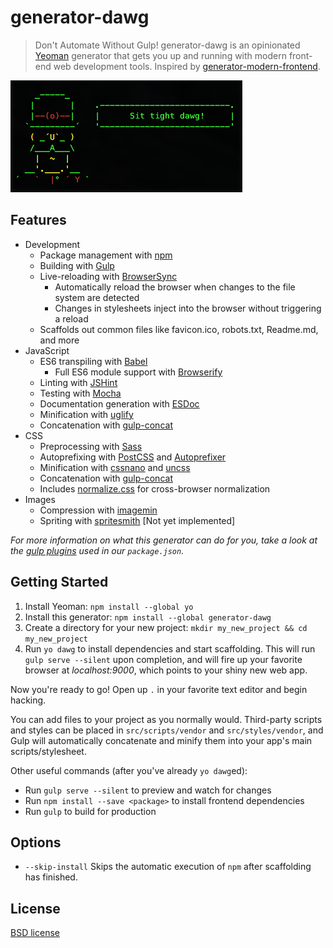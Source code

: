 # generator-dawg

> Don't Automate Without Gulp! generator-dawg is an opinionated [Yeoman](http://yeoman.io) generator that gets you up and running with modern front-end web development tools. Inspired by [generator-modern-frontend](https://github.com/endel/generator-modern-frontend).

![Sit tight dawg!](dawg.png)


## Features

* Development
	* Package management with [npm](http://npmjs.com)
	* Building with [Gulp](http://gulpjs.com/)
	* Live-reloading with [BrowserSync](http://www.browsersync.io)
    	* Automatically reload the browser when changes to the file system are detected
    	* Changes in stylesheets inject into the browser without triggering a reload
    * Scaffolds out common files like favicon.ico, robots.txt, Readme.md, and more
* JavaScript
	* ES6 transpiling with [Babel](https://babeljs.io)
		* Full ES6 module support with [Browserify](http://browserify.org)
	* Linting with [JSHint](http://jshint.com/install/)
	* Testing with [Mocha](http://mochajs.org)
	* Documentation generation with [ESDoc](https://esdoc.org/esdoc/)
	* Minification with [uglify](https://www.npmjs.com/package/gulp-uglify)
	* Concatenation with [gulp-concat](https://www.npmjs.com/package/gulp-concat)
* CSS
	* Preprocessing with [Sass](http://sass-lang.com)
	* Autoprefixing with [PostCSS](https://github.com/postcss/postcss) and [Autoprefixer](https://www.npmjs.com/package/autoprefixer)
	* Minification with [cssnano](http://cssnano.co) and [uncss](https://www.npmjs.com/package/gulp-uncss)
	* Concatenation with [gulp-concat](https://www.npmjs.com/package/gulp-concat)
	* Includes [normalize.css](https://github.com/necolas/normalize.css/) for cross-browser normalization
* Images
	* Compression with [imagemin](https://www.npmjs.com/package/imagemin)
	* Spriting with [spritesmith](https://github.com/twolfson/gulp.spritesmith) [Not yet implemented]

*For more information on what this generator can do for you, take a look at the [gulp plugins](app/templates/_package.json) used in our `package.json`.*


## Getting Started

1. Install Yeoman: `npm install --global yo`
2. Install this generator: `npm install --global generator-dawg`
3. Create a directory for your new project: `mkdir my_new_project && cd my_new_project`
3. Run `yo dawg` to install dependencies and start scaffolding. This will run `gulp serve --silent` upon completion, and will fire up your favorite browser at <i>localhost:9000</i>, which points to your shiny new web app. 

Now you're ready to go! Open up `.` in your favorite text editor and begin hacking. 

You can add files to your project as you normally would. Third-party scripts and styles can be placed in `src/scripts/vendor` and `src/styles/vendor`, and Gulp will automatically concatenate and minify them into your app's main scripts/stylesheet. 

Other useful commands (after you've already `yo dawg`ed):

- Run `gulp serve --silent` to preview and watch for changes
- Run `npm install --save <package>` to install frontend dependencies
- Run `gulp` to build for production

## Options

- `--skip-install`
  Skips the automatic execution of `npm` after scaffolding has finished.

## License

[BSD license](http://opensource.org/licenses/bsd-license.php)